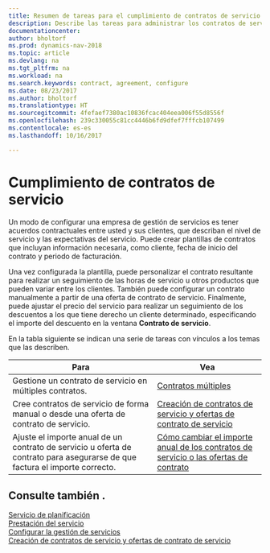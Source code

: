 ```yaml
---
title: Resumen de tareas para el cumplimiento de contratos de servicio
description: Describe las tareas para administrar los contratos de servicio con los clientes.
documentationcenter: 
author: bholtorf
ms.prod: dynamics-nav-2018
ms.topic: article
ms.devlang: na
ms.tgt_pltfrm: na
ms.workload: na
ms.search.keywords: contract, agreement, configure
ms.date: 08/23/2017
ms.author: bholtorf
ms.translationtype: HT
ms.sourcegitcommit: 4fefaef7380ac10836fcac404eea006f55d8556f
ms.openlocfilehash: 239c330055c81cc4446b6fd9dfef7fffcb107499
ms.contentlocale: es-es
ms.lasthandoff: 10/16/2017

---
```

# <a name="fulfilling-service-contracts"></a>Cumplimiento de contratos de servicio 
Un modo de configurar una empresa de gestión de servicios es tener acuerdos contractuales entre usted y sus clientes, que describan el nivel de servicio y las expectativas del servicio. Puede crear plantillas de contratos que incluyan información necesaria, como cliente, fecha de inicio del contrato y periodo de facturación.  
  
Una vez configurada la plantilla, puede personalizar el contrato resultante para realizar un seguimiento de las horas de servicio u otros productos que pueden variar entre los clientes. También puede configurar un contrato manualmente a partir de una oferta de contrato de servicio. Finalmente, puede ajustar el precio del servicio para realizar un seguimiento de los descuentos a los que tiene derecho un cliente determinado, especificando el importe del descuento en la ventana **Contrato de servicio**.  

En la tabla siguiente se indican una serie de tareas con vínculos a los temas que las describen.   
  
|**Para**|**Vea**|  
|------------|-------------|  
|Gestione un contrato de servicio en múltiples contratos. | [Contratos múltiples](service-multiple-contracts.md)|  
|Cree contratos de servicio de forma manual o desde una oferta de contrato de servicio.| [Creación de contratos de servicio y ofertas de contrato de servicio](service-how-to-create-service-contracts-and-service-contract-quotes.md)|
|Ajuste el importe anual de un contrato de servicio u oferta de contrato para asegurarse de que factura el importe correcto.|[Cómo cambiar el importe anual de los contratos de servicio o las ofertas de contrato](service-how-to-change-the-annual-amount-on-service-contracts-or-contract-quotes.md)|

## <a name="see-also"></a>Consulte también .
[Servicio de planificación](service-plan-service.md)  
[Prestación del servicio](service-deliver-service.md)  
[Configurar la gestión de servicios](service-setup-service.md)  
[Creación de contratos de servicio y ofertas de contrato de servicio](service-how-to-create-service-contracts-and-service-contract-quotes.md)  

